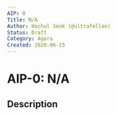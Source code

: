 ```yaml
---
AIP: 0
Title: N/A
Author: Hochul Seok (@ultrafellen)
Status: Draft
Category: Agora
Created: 2020-06-15
---
```


# AIP-0: N/A

## Description

